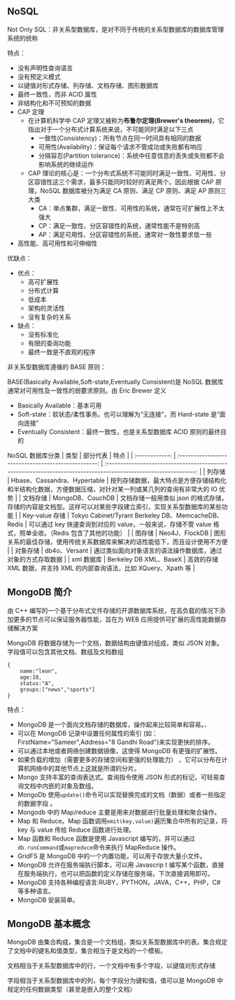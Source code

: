 ## NoSQL

Not Only SQL：非关系型数据库，是对不同于传统的关系型数据库的数据库管理系统的统称

特点：

- 没有声明性查询语言
- 没有预定义模式
- 以键值对形式存储、列存储、文档存储、图形数据库
- 最终一致性，而非 ACID 属性
- 非结构化和不可预知的数据
- CAP 定理
  - 在计算机科学中 CAP 定理又被称为**布鲁尔定理(Brewer's theorem)**，它指出对于一个分布式计算系统来说，不可能同时满足以下三点
    - 一致性(Consistency)：所有节点在同一时间具有相同的数据
    - 可用性(Availability)：保证每个请求不管成功或失败都有响应
    - 分隔容忍(Partition tolerance)：系统中任意信息的丢失或失败都不会影响系统的继续运作
  - CAP 理论的核心是：一个分布式系统不可能同时满足一致性、可用性、分区容错性这三个需求，最多只能同时较好的满足两个。因此根据 CAP 原理，NoSQL 数据库被分为满足 CA 原则、满足 CP 原则、满足 AP 原则三大类
    - CA：单点集群，满足一致性、可用性的系统，通常在可扩展性上不太强大
    - CP：满足一致性、分区容错性的系统，通常性能不是特别高
    - AP：满足可用性、分区容错性的系统，通常对一致性要求低一些
- 高性能、高可用性和可伸缩性

优缺点：

- 优点：
  - 高可扩展性
  - 分布式计算
  - 低成本
  - 架构的灵活性
  - 没有复杂的关系
- 缺点：
  - 没有标准化
  - 有限的查询功能
  - 最终一致是不直观的程序

非关系型数据库遵循的 BASE 原则：

BASE(Basically Available,Soft-state,Eventually Consistent)是 NoSQL 数据库通常对可用性及一致性的弱要求原则。由 Eric Brewer 定义

- Basically Available：基本可用
- Soft-state：软状态/柔性事务。也可以理解为“无连接”，而 Hard-state 是“面向连接”
- Eventually Consistent：最终一致性，也是关系型数据库 ACID 原则的最终目的

NoSQL 数据库分类
| 类型 | 部分代表 | 特点 |
| :------------: | :-------------------------------------------------: | :--------------------------------------------------------------------------------------------------------------: |
| 列存储 | Hbase、Cassandra、Hypertable | 按列存储数据，最大特点是方便存储结构化和半结构化数据，方便数据压缩，对针对某一列或某几列的查询有非常大的 IO 优势 |
| 文档存储 | MongoDB、CouchDB | 文档存储一般用类似 json 的格式存储，存储的内容是文档型。这样可以对某些字段建立索引，实现关系型数据库的某些功能 |
| Key-value 存储 | Tokyo Cabinet/Tyrant Berkeley DB、MemcacheDB、Redis | 可以通过 key 快速查询到对应的 value，一般来说，存储不管 value 格式，照单全收。（Redis 包含了其他的功能） |
| 图存储 | Neo4J、FlockDB | 图形关系的最佳存储，使用传统关系数据库来解决的话性能低下，而且设计使用不方便 |
| 对象存储 | db4o、Versant | 通过类似面向对象语言的语法操作数据库，通过对象的方式存取数据 |
| xml 数据库 | Berkeley DB XML、BaseX | 高效的存储 XML 数据，并支持 XML 的内部查询语法，比如 XQuery、Xpath 等 |

## MongoDB 简介

由 C++ 编写的一个基于分布式文件存储的开源数据库系统，在高负载的情况下添加更多的节点可以保证服务器性能，旨在为 WEB 应用提供可扩展的高性能数据存储解决方案

MongoDB 将数据存储为一个文档，数据结构由键值对组成，类似 JSON 对象。字段值可以包含其他文档、数组及文档数组

```mongoDB
{
    name:"leon",
    age:18,
    status:"A",
    groups:["news","sports"]
}
```

特点：

- MongoDB 是一个面向文档存储的数据库，操作起来比较简单和容易。、
- 可以在 MongoDB 记录中设置任何属性的索引 (如：FirstName="Sameer",Address="8 Gandhi Road")来实现更快的排序。
- 可以通过本地或者网络创建数据镜像，这使得 MongoDB 有更强的扩展性。
- 如果负载的增加（需要更多的存储空间和更强的处理能力） ，它可以分布在计算机网络中的其他节点上这就是所谓的分片。
- Mongo 支持丰富的查询表达式。查询指令使用 JSON 形式的标记，可轻易查询文档中内嵌的对象及数组。
- MongoDb 使用`update()`命令可以实现替换完成的文档（数据）或者一些指定的数据字段 。
- Mongodb 中的 Map/reduce 主要是用来对数据进行批量处理和聚合操作。
- Map 和 Reduce。Map 函数调用`emit(key,value)`遍历集合中所有的记录，将 key 与 value 传给 Reduce 函数进行处理。
- Map 函数和 Reduce 函数是使用 Javascript 编写的，并可以通过`db.runCommand`或`mapreduce`命令来执行 MapReduce 操作。
- GridFS 是 MongoDB 中的一个内置功能，可以用于存放大量小文件。
- MongoDB 允许在服务端执行脚本，可以用 Javascrip t 编写某个函数，直接在服务端执行，也可以把函数的定义存储在服务端，下次直接调用即可。
- MongoDB 支持各种编程语言:RUBY，PYTHON，JAVA，C++，PHP，C# 等多种语言。
- MongoDB 安装简单。

## MongoDB 基本概念

MongoDB 由集合构成，集合是一个文档组，类似关系型数据库中的表。集合规定了文档中的键名和值类型，集合相当于是文档的一个模板。

文档相当于关系型数据库中的行，一个文档中有多个字段，以键值对形式存储

字段相当于关系型数据库中的列，每个字段分为键和值，值可以是 MongoDB 中规定的任何数据类型（甚至是嵌入的整个文档）
